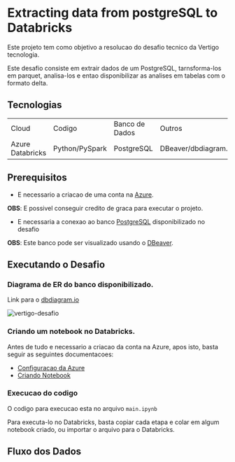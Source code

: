# Extracting data from postgreSQL to Databricks

Este projeto tem como objetivo a resolucao do desafio tecnico da Vertigo tecnologia.

Este desafio consiste em extrair dados de um PostgreSQL, tarnsforma-los em parquet, analisa-los e entao disponibilizar as analises em tabelas com o formato delta.

## Tecnologias
  <table>
    <tr>
      <td>Cloud</td>
      <td>Codigo</td>
      <td>Banco de Dados</td>
      <td>Outros</td>
    </tr>
      <tr>
      <td>Azure Databricks</td>
      <td>Python/PySpark</td>
      <td>PostgreSQL</td>
      <td>DBeaver/dbdiagram.io</td>
    </tr>
  </table>

## Prerequisitos
- E necessario a criacao de uma conta na [Azure](https://azure.microsoft.com/pt-br/free/).

**OBS**: E possivel conseguir credito de graca para executar o projeto.

- E necessaria a conexao ao banco [PostgreSQL](https://uibakery.io/sql-playground) disponibilizado no desafio

**OBS**: Este banco pode ser visualizado usando o [DBeaver](https://dbeaver.io/download/).

## Executando o Desafio

### Diagrama de ER do banco disponibilizado.
Link para o [dbdiagram.io](https://dbdiagram.io/home)

![vertigo-desafio](https://github.com/Gui-mp8/postgresql_to_databricks/assets/94998733/0a62525a-7ffe-4105-9d6b-103f8227e96f)

### Criando um notebook no Databricks.

Antes de tudo e necessario a criacao da conta na Azure, apos isto, basta seguir as seguintes documentacoes:

- [Configuracao da Azure](https://learn.microsoft.com/pt-br/azure/databricks/getting-started/)
- [Criando Notebook](https://docs.databricks.com/pt/getting-started/quick-start.html)

### Execucao do codigo

O codigo para execucao esta no arquivo ``main.ipynb``

Para executa-lo no Databricks, basta copiar cada etapa e colar em algum notebook criado, ou importar o arquivo para o Databricks.

## Fluxo dos Dados


